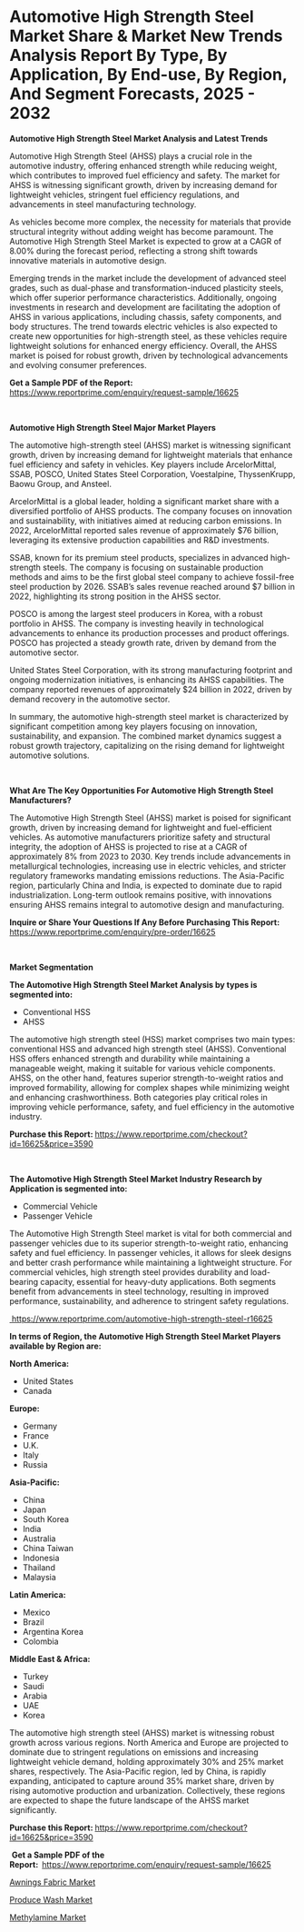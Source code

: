 <p><h1>Automotive High Strength Steel Market Share & Market New Trends Analysis Report By Type, By Application, By End-use, By Region, And Segment Forecasts, 2025 - 2032</h1></p><p><strong>Automotive High Strength Steel Market Analysis and Latest Trends</strong></p>
<p><p>Automotive High Strength Steel (AHSS) plays a crucial role in the automotive industry, offering enhanced strength while reducing weight, which contributes to improved fuel efficiency and safety. The market for AHSS is witnessing significant growth, driven by increasing demand for lightweight vehicles, stringent fuel efficiency regulations, and advancements in steel manufacturing technology. </p><p>As vehicles become more complex, the necessity for materials that provide structural integrity without adding weight has become paramount. The Automotive High Strength Steel Market is expected to grow at a CAGR of 8.00% during the forecast period, reflecting a strong shift towards innovative materials in automotive design. </p><p>Emerging trends in the market include the development of advanced steel grades, such as dual-phase and transformation-induced plasticity steels, which offer superior performance characteristics. Additionally, ongoing investments in research and development are facilitating the adoption of AHSS in various applications, including chassis, safety components, and body structures. The trend towards electric vehicles is also expected to create new opportunities for high-strength steel, as these vehicles require lightweight solutions for enhanced energy efficiency. Overall, the AHSS market is poised for robust growth, driven by technological advancements and evolving consumer preferences.</p></p>
<p><strong>Get a Sample PDF of the Report:&nbsp;</strong> <a href="https://www.reportprime.com/enquiry/request-sample/16625?utm_campaign=1840&utm_medium=2&utm_source=Github&utm_content=ia&utm_term=18032025&utm_id=automotive-high-strength-steel">https://www.reportprime.com/enquiry/request-sample/16625</a></p>
<p>&nbsp;</p>
<p><strong>Automotive High Strength Steel Major Market Players</strong></p>
<p><p>The automotive high-strength steel (AHSS) market is witnessing significant growth, driven by increasing demand for lightweight materials that enhance fuel efficiency and safety in vehicles. Key players include ArcelorMittal, SSAB, POSCO, United States Steel Corporation, Voestalpine, ThyssenKrupp, Baowu Group, and Ansteel.</p><p>ArcelorMittal is a global leader, holding a significant market share with a diversified portfolio of AHSS products. The company focuses on innovation and sustainability, with initiatives aimed at reducing carbon emissions. In 2022, ArcelorMittal reported sales revenue of approximately $76 billion, leveraging its extensive production capabilities and R&D investments.</p><p>SSAB, known for its premium steel products, specializes in advanced high-strength steels. The company is focusing on sustainable production methods and aims to be the first global steel company to achieve fossil-free steel production by 2026. SSAB’s sales revenue reached around $7 billion in 2022, highlighting its strong position in the AHSS sector.</p><p>POSCO is among the largest steel producers in Korea, with a robust portfolio in AHSS. The company is investing heavily in technological advancements to enhance its production processes and product offerings. POSCO has projected a steady growth rate, driven by demand from the automotive sector.</p><p>United States Steel Corporation, with its strong manufacturing footprint and ongoing modernization initiatives, is enhancing its AHSS capabilities. The company reported revenues of approximately $24 billion in 2022, driven by demand recovery in the automotive sector.</p><p>In summary, the automotive high-strength steel market is characterized by significant competition among key players focusing on innovation, sustainability, and expansion. The combined market dynamics suggest a robust growth trajectory, capitalizing on the rising demand for lightweight automotive solutions.</p></p>
<p>&nbsp;</p>
<p><strong>What Are The Key Opportunities For Automotive High Strength Steel Manufacturers?</strong></p>
<p><p>The Automotive High Strength Steel (AHSS) market is poised for significant growth, driven by increasing demand for lightweight and fuel-efficient vehicles. As automotive manufacturers prioritize safety and structural integrity, the adoption of AHSS is projected to rise at a CAGR of approximately 8% from 2023 to 2030. Key trends include advancements in metallurgical technologies, increasing use in electric vehicles, and stricter regulatory frameworks mandating emissions reductions. The Asia-Pacific region, particularly China and India, is expected to dominate due to rapid industrialization. Long-term outlook remains positive, with innovations ensuring AHSS remains integral to automotive design and manufacturing.</p></p>
<p><strong>Inquire or Share Your Questions If Any Before Purchasing This Report:</strong> <a href="https://www.reportprime.com/enquiry/pre-order/16625?utm_campaign=1840&utm_medium=2&utm_source=Github&utm_content=ia&utm_term=18032025&utm_id=automotive-high-strength-steel">https://www.reportprime.com/enquiry/pre-order/16625</a></p>
<p>&nbsp;</p>
<p><strong>Market Segmentation</strong></p>
<p><strong>The Automotive High Strength Steel Market Analysis by types is segmented into:</strong></p>
<p><ul><li>Conventional HSS</li><li>AHSS</li></ul></p>
<p><p>The automotive high strength steel (HSS) market comprises two main types: conventional HSS and advanced high strength steel (AHSS). Conventional HSS offers enhanced strength and durability while maintaining a manageable weight, making it suitable for various vehicle components. AHSS, on the other hand, features superior strength-to-weight ratios and improved formability, allowing for complex shapes while minimizing weight and enhancing crashworthiness. Both categories play critical roles in improving vehicle performance, safety, and fuel efficiency in the automotive industry.</p></p>
<p><strong>Purchase this Report:&nbsp;</strong><a href="https://www.reportprime.com/checkout?id=16625&price=3590&utm_campaign=1840&utm_medium=2&utm_source=Github&utm_content=ia&utm_term=18032025&utm_id=automotive-high-strength-steel">https://www.reportprime.com/checkout?id=16625&price=3590</a></p>
<p>&nbsp;</p>
<p><strong>The Automotive High Strength Steel Market Industry Research by Application is segmented into:</strong></p>
<p><ul><li>Commercial Vehicle</li><li>Passenger Vehicle</li></ul></p>
<p><p>The Automotive High Strength Steel market is vital for both commercial and passenger vehicles due to its superior strength-to-weight ratio, enhancing safety and fuel efficiency. In passenger vehicles, it allows for sleek designs and better crash performance while maintaining a lightweight structure. For commercial vehicles, high strength steel provides durability and load-bearing capacity, essential for heavy-duty applications. Both segments benefit from advancements in steel technology, resulting in improved performance, sustainability, and adherence to stringent safety regulations.</p></p>
<p><a href="https://www.reportprime.com/automotive-high-strength-steel-r16625?utm_campaign=1840&utm_medium=2&utm_source=Github&utm_content=ia&utm_term=18032025&utm_id=automotive-high-strength-steel">&nbsp;https://www.reportprime.com/automotive-high-strength-steel-r16625</a></p>
<p><strong>In terms of Region, the Automotive High Strength Steel Market Players available by Region are:</strong></p>
<p>
    <p> <strong> North America: </strong>
        <ul>
            <li>United States</li>
            <li>Canada</li>
        </ul>
        </p> 
    <p> <strong> Europe: </strong>
        <ul>
            <li>Germany</li>
            <li>France</li>
            <li>U.K.</li>
            <li>Italy</li>
            <li>Russia</li>
        </ul>
        </p> 
    <p> <strong> Asia-Pacific: </strong>
        <ul>
            <li>China</li>
            <li>Japan</li>
            <li>South Korea</li>
            <li>India</li>
            <li>Australia</li>
            <li>China Taiwan</li>
            <li>Indonesia</li>
            <li>Thailand</li>
            <li>Malaysia</li>
        </ul>
        </p> 
    <p> <strong> Latin America: </strong>
        <ul>
            <li>Mexico</li>
            <li>Brazil</li>
            <li>Argentina Korea</li>
            <li>Colombia</li>
        </ul>
        </p> 
    <p> <strong> Middle East & Africa: </strong>
        <ul>
            <li>Turkey</li>
            <li>Saudi</li>
            <li>Arabia</li>
            <li>UAE</li>
            <li>Korea</li>
        </ul>
    </p>
    </p>
<p><p>The automotive high strength steel (AHSS) market is witnessing robust growth across various regions. North America and Europe are projected to dominate due to stringent regulations on emissions and increasing lightweight vehicle demand, holding approximately 30% and 25% market shares, respectively. The Asia-Pacific region, led by China, is rapidly expanding, anticipated to capture around 35% market share, driven by rising automotive production and urbanization. Collectively, these regions are expected to shape the future landscape of the AHSS market significantly.</p></p>
<p><strong>Purchase this Report: </strong><a href="https://www.reportprime.com/checkout?id=16625&price=3590&utm_campaign=1840&utm_medium=2&utm_source=Github&utm_content=ia&utm_term=18032025&utm_id=automotive-high-strength-steel">https://www.reportprime.com/checkout?id=16625&price=3590</a></p>
<p>&nbsp;<strong>Get a Sample PDF of the Report:&nbsp;&nbsp;</strong><a href="https://www.reportprime.com/enquiry/request-sample/16625?utm_campaign=1840&utm_medium=2&utm_source=Github&utm_content=ia&utm_term=18032025&utm_id=automotive-high-strength-steel">https://www.reportprime.com/enquiry/request-sample/16625</a></p>
<p><strong></strong></p>
<p><p><a href="https://github.com/fahieraudau9/Market-Research-Report-List-1/blob/main/awnings-fabric-market.md?utm_campaign=1840&utm_medium=2&utm_source=Github&utm_content=ia&utm_term=18032025&utm_id=automotive-high-strength-steel">Awnings Fabric Market</a></p><p><a href="https://github.com/arionmp/Market-Research-Report-List-5/blob/main/produce-wash-market.md?utm_campaign=1840&utm_medium=2&utm_source=Github&utm_content=ia&utm_term=18032025&utm_id=automotive-high-strength-steel">Produce Wash Market</a></p><p><a href="https://github.com/maikefelanc3/Market-Research-Report-List-1/blob/main/methylamine-market.md?utm_campaign=1840&utm_medium=2&utm_source=Github&utm_content=ia&utm_term=18032025&utm_id=automotive-high-strength-steel">Methylamine Market</a></p></p>